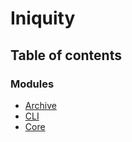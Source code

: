 # Iniquity

## Table of contents

### Modules

- [Archive](modules/Archive.md)
- [CLI](modules/CLI.md)
- [Core](modules/Core.md)
